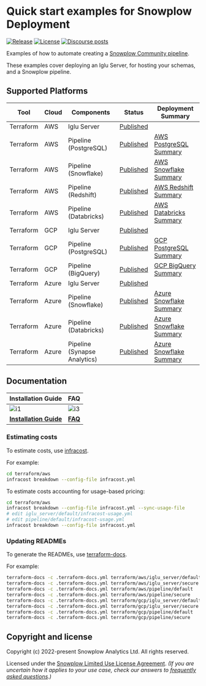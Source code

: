 # Quick start examples for Snowplow Deployment

[![Release][release-badge]][release]
[![License][license-image]][license]
[![Discourse posts][discourse-image]][discourse]

Examples of how to automate creating a [Snowplow Community pipeline](https://github.com/snowplow/snowplow).

These examples cover deploying an Iglu Server, for hosting your schemas, and a Snowplow pipeline.

## Supported Platforms

| Tool       | Cloud | Components                   | Status                                      | Deployment Summary                           |
|------------|-------|------------------------------|---------------------------------------------|----------------------------------------------|
| Terraform  | AWS   | Iglu Server                  | [Published](terraform/aws/iglu_server)      |                                              |
| Terraform  | AWS   | Pipeline (PostgreSQL)        | [Published](terraform/aws/pipeline)         | [AWS PostgreSQL Summary][deploypgsum-aws]    |
| Terraform  | AWS   | Pipeline (Snowflake)         | [Published](terraform/aws/pipeline)         | [AWS Snowflake Summary][deploysfsum-aws]     |
| Terraform  | AWS   | Pipeline (Redshift)          | [Published](terraform/aws/pipeline)         | [AWS Redshift Summary][deployrssum-aws]      |
| Terraform  | AWS   | Pipeline (Databricks)        | [Published](terraform/aws/pipeline)         | [AWS Databricks Summary][deploydbsum-aws]    |
| Terraform  | GCP   | Iglu Server                  | [Published](terraform/gcp/iglu_server)      |                                              |
| Terraform  | GCP   | Pipeline (PostgreSQL)        | [Published](terraform/gcp/pipeline)         | [GCP PostgreSQL Summary][deploypgsum-gcp]    |
| Terraform  | GCP   | Pipeline (BigQuery)          | [Published](terraform/gcp/pipeline)         | [GCP BigQuery Summary][deploybqsum-gcp]      |
| Terraform  | Azure | Iglu Server                  | [Published](terraform/azure/iglu_server)    |                                              |
| Terraform  | Azure | Pipeline (Snowflake)         | [Published](terraform/azure/pipeline)       | [Azure Snowflake Summary][deploysfsum-azure] |
| Terraform  | Azure | Pipeline (Databricks)        | [Published](terraform/azure/pipeline)       | [Azure Snowflake Summary][deploydbsum-azure] |
| Terraform  | Azure | Pipeline (Synapse Analytics) | [Published](terraform/azure/pipeline)       | [Azure Snowflake Summary][deploysasum-azure] |

## Documentation

| Installation Guide                     | FAQ                      |
|----------------------------------------|--------------------------|
| ![i1][install-image]                   |  ![i3][faq-image]        |
| **[Installation Guide][installguide]** |  **[FAQ][faq]**          |

### Estimating costs

To estimate costs, use [infracost](https://www.infracost.io/docs/).

For example:

```bash
cd terraform/aws
infracost breakdown --config-file infracost.yml
```

To estimate costs accounting for usage-based pricing:

```bash
cd terraform/aws
infracost breakdown --config-file infracost.yml --sync-usage-file
# edit iglu_server/default/infracost-usage.yml
# edit pipeline/default/infracost-usage.yml
infracost breakdown --config-file infracost.yml
```

### Updating READMEs

To generate the READMEs, use [terraform-docs][tf-docs].

For example:

```bash
terraform-docs -c .terraform-docs.yml terraform/aws/iglu_server/default
terraform-docs -c .terraform-docs.yml terraform/aws/iglu_server/secure
terraform-docs -c .terraform-docs.yml terraform/aws/pipeline/default
terraform-docs -c .terraform-docs.yml terraform/aws/pipeline/secure
terraform-docs -c .terraform-docs.yml terraform/gcp/iglu_server/default
terraform-docs -c .terraform-docs.yml terraform/gcp/iglu_server/secure
terraform-docs -c .terraform-docs.yml terraform/gcp/pipeline/default
terraform-docs -c .terraform-docs.yml terraform/gcp/pipeline/secure
```

## Copyright and license

Copyright (c) 2022-present Snowplow Analytics Ltd. All rights reserved.

Licensed under the [Snowplow Limited Use License Agreement][license]. _(If you are uncertain how it applies to your use case, check our answers to [frequently asked questions][license-faq].)_

[install-image]: https://d3i6fms1cm1j0i.cloudfront.net/github/images/techdocs.png
[deploy-image]: https://d3i6fms1cm1j0i.cloudfront.net/github/images/setup.png
[faq-image]: https://d3i6fms1cm1j0i.cloudfront.net/github/images/roadmap.png

[installguide]: https://docs.snowplow.io/docs/getting-started-on-community-edition/what-is-quick-start/
[faq]: https://docs.snowplow.io/docs/getting-started-on-community-edition/faq/

[deploypgsum-aws]: https://docs.snowplow.io/docs/getting-started-on-community-edition/what-is-deployed/?warehouse=postgres&cloud=aws
[deploysfsum-aws]: https://docs.snowplow.io/docs/getting-started-on-community-edition/what-is-deployed/?warehouse=snowflake&cloud=aws
[deployrssum-aws]: https://docs.snowplow.io/docs/getting-started-on-community-edition/what-is-deployed/?warehouse=redshift&cloud=aws
[deploydbsum-aws]: https://docs.snowplow.io/docs/getting-started-on-community-edition/what-is-deployed/?warehouse=databricks&cloud=aws
[deploypgsum-gcp]: https://docs.snowplow.io/docs/getting-started-on-community-edition/what-is-deployed/?warehouse=postgres&cloud=gcp
[deploybqsum-gcp]: https://docs.snowplow.io/docs/getting-started-on-community-edition/what-is-deployed/?warehouse=bigquery&cloud=gcp
[deploysfsum-azure]: https://docs.snowplow.io/docs/getting-started-on-community-edition/what-is-deployed/?warehouse=snowflake&cloud=azure
[deploydbsum-azure]: https://docs.snowplow.io/docs/getting-started-on-community-edition/what-is-deployed/?warehouse=databricks&cloud=azure
[deploysasum-azure]: https://docs.snowplow.io/docs/getting-started-on-community-edition/what-is-deployed/?warehouse=synapse&cloud=azure

[license]: https://docs.snowplow.io/limited-use-license-1.0/
[license-image]: https://img.shields.io/badge/license-Snowplow--Limited--Use-blue.svg?style=flat
[license-faq]: https://docs.snowplow.io/docs/contributing/limited-use-license-faq/

[discourse-image]: https://img.shields.io/discourse/posts?server=https%3A%2F%2Fdiscourse.snowplow.io%2F
[discourse]: http://discourse.snowplow.io/

[release]: https://github.com/snowplow/snowplow/releases
[release-badge]: https://img.shields.io/badge/Snowplow-24.02%20%28Patch.1%29-6638b8

[tf-docs]: https://github.com/terraform-docs/terraform-docs
